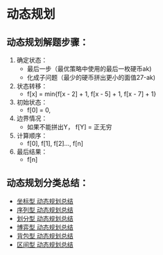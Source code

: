 # 动态规划

## 动态规划解题步骤：
1. 确定状态：
    - 最后一步（最优策略中使用的最后一枚硬币ak)
    - 化成子问题（最少的硬币拼出更小的面值27-ak)
2. 状态转移：
    - f[x] = min{f[x - 2] + 1, f[x - 5] + 1, f[x - 7] + 1}
3. 初始状态：
    - f[0] = 0,
4. 边界情况：
    - 如果不能拼出Y， f[Y] = 正无穷
5. 计算顺序：
    - f[0], f[1], f[2]..., f[n]
6. 最后结果：
    - f[n]

## 动态规划分类总结：
* [坐标型 动态规划总结](dp-coordinate.md)
* [序列型 动态规划总结](dp-sequential.md)
* [划分型 动态规划总结](dp-partition.md)
* [博弈型 动态规划总结](dp-game.md)
* [背包型 动态规划总结](dp-backpack.md)
* [区间型 动态规划总结](dp-interval.md)
